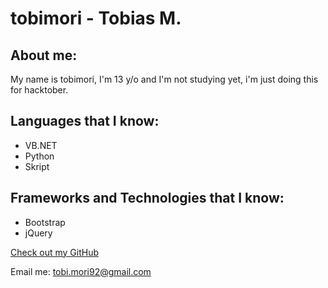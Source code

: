 # tobimori - Tobias M.

## About me:

My name is tobimori, I'm 13 y/o and I'm not studying yet, i'm just doing this for hacktober.

## Languages that I know:
- VB.NET
- Python
- Skript

## Frameworks and Technologies that I know:

- Bootstrap
- jQuery


[Check out my GitHub](https://github.com/tobimori)

Email me: tobi.mori92@gmail.com
